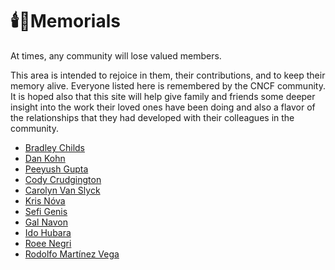 # 🕯️💐Memorials

At times, any community will lose valued members.

This area is intended to rejoice in them, their contributions, and to keep their memory alive. Everyone listed here is remembered by the CNCF community. It is hoped also that this site will help give family and friends some deeper insight into the work their loved ones have been doing and also a flavor of the relationships that they had developed with their colleagues in the community.

* [Bradley Childs](bradley-childs.md)
* [Dan Kohn](dan-kohn.md)
* [Peeyush Gupta](peeyush-gupta.md)
* [Cody Crudgington](cody-crudgington.md)
* [Carolyn Van Slyck](carolyn-van-slyck.md)
* [Kris Nóva](kris-nóva.md)
* [Sefi Genis](sefi-genis.md)
* [Gal Navon](gal-navon.md)
* [Ido Hubara](ido-hubara.md)
* [Roee Negri](roee-negri.md)
* [Rodolfo Martínez Vega](rodolfo-martinez.md)
